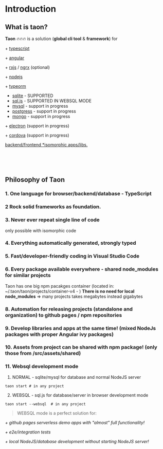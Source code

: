 # Introduction

## What is taon?

**Taon** 🔥🔥🔥 is a solution (**global cli tool** & **framework**) for

\+
[typescript](https://www.typescriptlang.org/)

\+
[angular](https://angular.io/)

\+
[rxjs](https://rxjs.dev/) / [ngrx](https://ngrx.io/) (optional)

\+
[nodejs](https://nodejs.org/en/)

\+ [typeorm](https://typeorm.io/)

- [sqlite](https://github.com/WiseLibs/better-sqlite3) - SUPPORTED
- [sql.js](https://sql.js.org) - SUPPORTED IN WEBSQL MODE
- [mysql](https://www.mysql.com/) - support in progress
- [postgress](https://www.postgresql.org) - support in progress
- [mongo](https://www.postgresql.org) - support in progress

\+
[electron](https://www.electronjs.org/) (support in progress)

\+
[cordova](https://cordova.apache.org/) (support in progress)

<ins>backend/frontend [\*isomorphic](https://en.wikipedia.org/wiki/Isomorphic_JavaScript) apps/libs.</ins>

<br/><br/>
<br/>

## Philosophy of Taon

### 1. One language for browser/backend/database - **TypeScript**

### 2 Rock solid frameworks as foundation.

### 3. **Never** ever **repeat** single line of **code**

only possible with isomorphic code

### 4. Everything automatically generated, strongly typed

### 5. Fast/developer-friendly coding in <b>Visual Studio Code</b>

### 6. Every package available everywhere - shared <b>node_modules</b> for similar projects

Taon has one big npm pacakges container (located in: ~/.taon/taon/projects/container-v4 - )
**There is no need for local node_modules** => many projects takes megabytes instead gigabytes

### 8. Automation for releasing projects (standalone and organization) to github pages / npm repositories

### 9. Develop libraries and apps at the same time! (mixed NodeJs packages with proper Angular ivy packages)

### 10. Assets from project can be shared with npm package! (only those from **/src/assets/shared**)

### 11. Websql development mode

1. NORMAL - sqlite/mysql for database and normal NodeJS server

```
taon start # in any project
```

2. WEBSQL - sql.js for database/server in browser development mode

```
taon start --websql  # in any project
```

> WEBSQL mode is a perfect solution for:

_\+ github pages serverless demo apps with "almost" full functionality!_

_\+ e2e/integration tests_

_\+ local NodeJS/database development without starting NodeJS server!_
